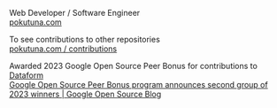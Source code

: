 Web Developer / Software Engineer  
[pokutuna.com](https://pokutuna.com/)

To see contributions to other repositories  
[pokutuna.com / contributions](https://pokutuna.com/contributions)


Awarded 2023 Google Open Source Peer Bonus for contributions to [Dataform](https://github.com/dataform-co/dataform)  
[Google Open Source Peer Bonus program announces second group of 2023 winners | Google Open Source Blog](https://opensource.googleblog.com/2023/12/google-open-source-peer-bonus-program-announces-second-group-of-2023-winners.html)

<!--
[![pokutuna's GitHub stats](https://github-readme-stats.vercel.app/api?username=pokutuna&count_private=true&show_icons=true)](https://github.com/anuraghazra/github-readme-stats)


[![Top Langs](https://github-readme-stats.vercel.app/api/top-langs/?username=pokutuna&layout=compact)](https://github.com/anuraghazra/github-readme-stats)
-->
